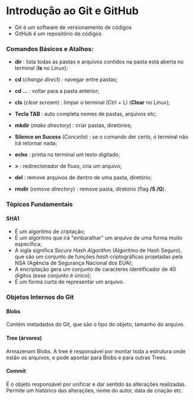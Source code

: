 # Introdução ao Git e GitHub

- Git é um software de versionamento de códigos
- GitHub é um repositório de códigos

### Comandos Básicos e Atalhos:

- **dir** : lista todas as pastas e arquivos contidos na pasta está aberta no terminal (**ls** no Linux);

- **cd** (*change direct*) : navegar entre pastas;

- **cd ...** : voltar para a pasta anterior;

- **cls** (*clear scream*) : limpar o terminal (Ctrl + L) (**Clear** no Linux);

- **Tecla TAB** : auto completa nomes de pastas, arquivos etc;

- **mkdir** (*make directory*) : criar pastas, diretórios;

- **Silence on Sucess** (*Conceito*) : se o comando der certo, o terminal não irá retornar nada;

- **echo** : printa no terminal um texto digitado;

- **>** : redirecionador de fluxo, cria um arquivo;

- **del** : remove arquivos de dentro de uma pasta, diretório;

- **rmdir** (*remove directory*) : remove pasta, diretório (flag **/S /Q**).

  

### Tópicos Fundamentais 

#### SHA1

- É um algoritmo de criptação;
- É um algoritmo que irá "embaralhar" um arquivo de uma forma muito específica;
- A sigla significa *Secure Hash Algorithm* (Algoritmo de Hash Seguro), que são um conjunto de funções *hash* criptográficas projetadas pela NSA (Agência de Segurança Nacional dos EUA);
- A encriptação gera um conjunto de caracteres identificador de 40 dígitos (esse conjunto é único);
- É um forma curta de representar um arquivo.



### Objetos Internos do Git

#### Blobs

Contém metadados do Git, que são o tipo do objeto, tamanho do arquivo.

#### Tree (árvores)

Armazenam Blobs. A tree é responsável por montar toda a estrutura onde estão os arquivos, e pode apontar para Blobs e para outras Trees.

#### Commit

É o objeto responsável por unificar e dar sentido às alterações realizadas. Permite um histórico das alterações, nome do autor, data de criação etc.

